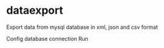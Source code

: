 # dataexport
Export data from mysql database in xml, json and csv format

Config database connection
Run 

